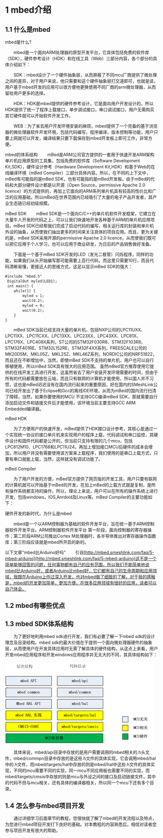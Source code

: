 # 1 mbed介绍 #
## 1.1 什么是mbed ##
mbed是什么?

&emsp;&emsp;mbed是一个面向ARM处理器的原型开发平台，它具体包括免费的软件库（SDK），硬件参考设计（HDK）和在线工具（Web）三部分内容，各个部分的具体介绍如下：

&emsp;&emsp;SDK：mbed设计了一个硬件抽象层，从而屏蔽了不同mcu厂商提供了微处理之间的差异，对于用户来说，他只需要和这个硬件抽象层打交道即可，也就是说，用户基于mbed开发的应用可以很方便地更换使用不同厂商的arm微处理器，从而留给用户更多的选择。

&emsp;&emsp;HDK：HDK是mbed提供的硬件参考设计，它是面向用户开发设计的，所以HDK提供了统一了程序上载接口，单步调试接口，串口调试接口，用户无需购买其它硬件就可以开始软件开发工作。

&emsp;&emsp;WEB：为了省去用户开发环境安装的麻烦，mbed提供了一个完备的基于浏览器的微处理器软件开发环境，包括代码编写，程序编译，版本控制等功能，用户只要上网就可以开发，编译结果只要下载保存到mbed开发板上即可工作，非常方便。

mbed的体系结构
&emsp;&emsp;mBed是ARM公司官方提供的一套用于快速开发ARM架构单片机应用原型的工具集，包括免费的软件库（Software Development Kit,SDK），硬件设计参考（Hardware Development Kit,HDK）和基于Web的在线编译环境（mBed Compiler）三部分具体内容。所以，在不同的上下文中，mBed有可能指的是mBed SDK，也有可能指的是mBed开发板。由于mBed的代码和大部分硬件设计都是以开源（Open Source，permissive Apache 2.0 licence）的方式提供的，再加上它面向的ARM系列单片机具有较高的性价比和广泛的应用基础，所以mBed在世界范围内已经吸引了大量的电子产品开发者，其产业生态链已经初级规模。
   
mBed SDK
&emsp;&emsp;mBed SDK是一个面向C/C++的单片机软件开发框架，它建立在大量牛人开发的代码之上，可以让我们快速地开发各种基于ARM的单片机应用项目。mBed SDK已经帮我们完成了启动代码的编写，相关运行库的封装和单片机外设的抽象，从而使我们抽出更多的时间来关注具体的项目应用。而且，更为关键的是，mBed SDK采用开源的permissive Apache 2.0 licence，从而使我们既可以把它应用于个人学习，也可以应用于商业研发，为日后的产品销售做好准备。

&emsp;&emsp;下面是一个基于mBed SDK开发的LED（发光二极管）闪烁程序，同样的功能，如果我们从头开始编写那可能需要上百行代码，而这里只需要10行，而且代码清晰易懂，更接近人的思维方式，这足以显示mBed SDK的强大：

```{c}
#include "mbed.h"
 DigitalOut myled(LED1);
 int main() {
    while(1) {
        myled = 1;
        wait(0.2);
        myled = 0;
        wait(0.2);
    }
}
```

&emsp;&emsp;mBed SDK当前已经支持大量的单片机，包括NXP公司的LPC11UXX、LPC11XX、LPC11CXX、LPC13XX、LPC23XX、LPC43XX、LPC81X、LPC176X、LPC408X系列，ST公司的STM32F030R8、STM32F103R8、STM32F401RE、STM32L152RE、STM32F4XX系列，FREESCALE公司的MK20D5M、MKL05Z、MKL25Z、MKL46Z系列，NORDIC公司的NRF51822，而且还在不断增加中，当然，即使mBed SDK不支持的单片机，用户也可以自行移植使用，所以mBed SDK具有很大的应用范围。
虽然mBed官方推荐使用它提供的在线开发工具进行开发，这虽然省去了用户安装开发环境需要的时间，但由于所有的代码都需要放在云端，而且只有联网的计算机才能使用，所以国人并不习惯，这也是mBed迟迟没有在国内流行起来的重要原因，好在国内的SMeshLink公司已经开发出了基于Eclipse和Gcc的离线IDE环境，从而为mBed的国内流行扫清了障碍，当然，如果你要使用的MCU 不支持GCC编译mBed SDK，那就需要自行添加启动文件和链接文件后才能使用，该环境当前主要支持GCC ARM Embedded编译器。

mBed HDK

&emsp;&emsp;为了方便用户的快速开发，mBed提供了HDK接口设计参考，其核心是通过一个实现统一协议的接口单片机来实现用户的程序上载，代码调试和串口监控，其硬件设计和固件代码都是公开的，但当前只支持有限的几个mcu，包括LPC812M10、LPC1768和LPC11U24，再加上增加接口MCU后硬件的成本会增加，所以用户并没有需要使用该方案来上载程序，我们使用的是串口上载方式，只要有串口就能上载，当然，这样就没有调试功能了。

mBed Compiler

&emsp;&emsp;为了用户开发的方便，mBed官方提供了网页版的开发工具，用户只要有联网的计算机就可以开始基于mBed的开发，在加上mBed的上载方式就是复制，是所有操作系统都支持的操作，所以，理论上来说，用户可以在所有的操作系统上进行开发，包括windows，IOS,Anrdoid及Linux等。mBed Compiler的主要功能如下：

硬件开发的新时代，为什么是mbed

&emsp;&emsp;mbed是一个以ARM控制器为基础的软件开发平台，旨在统一基于ARM控制器软件开发平台。ARM控制器软件开发平台 第一阶段，面向控制器的寄存器操作；第二阶段ARM公司推出Cortex M处理器时，各半导体推出对寄存器操作函数库；第三阶段应该就是mbed所开启的新的。

以下文章“mbed比Arduino好吗”
&emsp;&emsp;引自[http://mbed.smeshlink.com/faq/5-mbed-arduino](http://mbed.smeshlink.com/faq/5-mbed-arduino)这不是一个简单能够回答的问题，任何事物都有自己的应有范围，所以我们不能简单地说mbed比Arduino好，或者Arduino比mbed好，它们都有自己的生命周期和应用领域，我既在Arduino上作过深入开发，也对mbed做了细致的了解，对于我的感触是，mbed的开发更加简单，更加方便。在很多应用领域有很好的应用，读者可以自己体会。
## 1.2 mbed有哪些优点 ##

## 1.3 mbed SDK体系结构 ##

&emsp;&emsp;为了更好地利用mbed sdk进行开发，我们有必要了解一下mbed sdk的设计理念及目录结构。mbed sdk的最大价值在于提供一个面向微处理器硬件的抽象层，从而使用户在开发具体应用时无需了解具体的硬件结构，从这点上来看，用户开发mbed应用程序和开发windows应用程序并无太大的不同，其具体结构如下：

![mbed 体系结构](../figures/mbed.png)

&emsp;&emsp;具体来说，mbed/api目录中存放的是用户需要调用的mbed相关的.h头文件，mbed/commpn目录中存放的是这些.h文件的具体实现，它会调用mbed/hal中的.h文件，而mbed/targets/hal中存放的则是mbed/hal中这些.h文件的具体实现，不同的mcu需要不同的实现，同一mcu不同应用板也需要不同的实现，而mbed/targets/cmsis中存放的则是mcu与外设之间的接口及启动链接文件，其中的代码不但与mcu相关，还有具体的编译器相关，所以同一个mcu下还有多个目录。

## 1.4 怎么参与mbed项目开发 ##

&emsp;&emsp;通过详细学习后面章节的教程，您很快就了解了mbed的开发流程以及特点，为您进行mbed项目开发打下良好的基础。对本教程的内容熟悉后，相信对读者您参与项目开发有很大的帮助。
